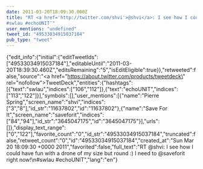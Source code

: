 ```yaml
---
date: 2011-03-20T18:09:30.000Z
title: "RT <a href='http://twitter.com/shvi'>@shvi</a>: I see how I could have fun with a drone of my size but round :) I need to <a href='http://twitter.com/saveforit'>@saveforit</a> right now!
#swlau #echoUNIT″"
user_mentions: "undefined"
tweet_id: "49533034915037184"
pub_type: "tweet"
---
```

{"edit_info":{"initial":{"editTweetIds":["49533034915037184"],"editableUntil":"2011-03-20T18:39:30.460Z","editsRemaining":"5","isEditEligible":true}},"retweeted":false,"source":"<a href=\"https://about.twitter.com/products/tweetdeck\" rel=\"nofollow\">TweetDeck</a>","entities":{"hashtags":[{"text":"swlau","indices":["106","112"]},{"text":"echoUNIT","indices":["113","122"]}],"symbols":[],"user_mentions":[{"name":"Pierre Spring","screen_name":"shvi","indices":["3","8"],"id_str":"11637802","id":"11637802"},{"name":"Save For It","screen_name":"saveforit","indices":["84","94"],"id_str":"3645047175","id":"3645047175"}],"urls":[]},"display_text_range":["0","122"],"favorite_count":"0","id_str":"49533034915037184","truncated":false,"retweet_count":"0","id":"49533034915037184","created_at":"Sun Mar 20 18:09:30 +0000 2011","favorited":false,"full_text":"RT @shvi: I see how I could have fun with a drone of my size but round :) I need to @saveforit right now!\n#swlau #echoUNIT","lang":"en"}
